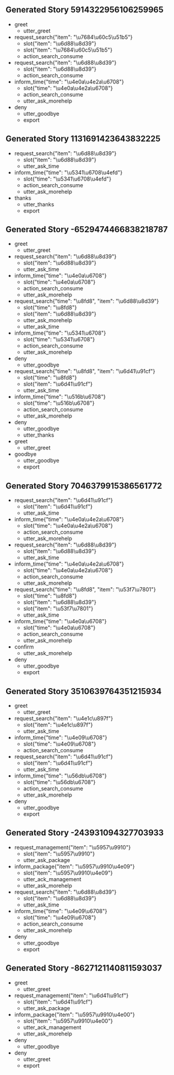 
## Generated Story 5914322956106259965
* greet
    - utter_greet
* request_search{"item": "\u7684\u60c5\u51b5"}
    - slot{"item": "\u6d88\u8d39"}
    - slot{"item": "\u7684\u60c5\u51b5"}
    - action_search_consume
* request_search{"item": "\u6d88\u8d39"}
    - slot{"item": "\u6d88\u8d39"}
    - action_search_consume
* inform_time{"time": "\u4e0a\u4e2a\u6708"}
    - slot{"time": "\u4e0a\u4e2a\u6708"}
    - action_search_consume
    - utter_ask_morehelp
* deny
    - utter_goodbye
    - export

## Generated Story 1131691423643832225
* request_search{"item": "\u6d88\u8d39"}
    - slot{"item": "\u6d88\u8d39"}
    - utter_ask_time
* inform_time{"time": "\u5341\u6708\u4efd"}
    - slot{"time": "\u5341\u6708\u4efd"}
    - action_search_consume
    - utter_ask_morehelp
* thanks
    - utter_thanks
    - export

## Generated Story -6529474466838218787
* greet
    - utter_greet
* request_search{"item": "\u6d88\u8d39"}
    - slot{"item": "\u6d88\u8d39"}
    - utter_ask_time
* inform_time{"time": "\u4e0a\u6708"}
    - slot{"time": "\u4e0a\u6708"}
    - action_search_consume
    - utter_ask_morehelp
* request_search{"time": "\u8fd8", "item": "\u6d88\u8d39"}
    - slot{"time": "\u8fd8"}
    - slot{"item": "\u6d88\u8d39"}
    - utter_ask_morehelp
    - utter_ask_time
* inform_time{"time": "\u5341\u6708"}
    - slot{"time": "\u5341\u6708"}
    - action_search_consume
    - utter_ask_morehelp
* deny
    - utter_goodbye
* request_search{"time": "\u8fd8", "item": "\u6d41\u91cf"}
    - slot{"time": "\u8fd8"}
    - slot{"item": "\u6d41\u91cf"}
    - utter_ask_time
* inform_time{"time": "\u516b\u6708"}
    - slot{"time": "\u516b\u6708"}
    - action_search_consume
    - utter_ask_morehelp
* deny
    - utter_goodbye
    - utter_thanks
* greet
    - utter_greet
* goodbye
    - utter_goodbye
    - export

## Generated Story 7046379915386561772
* request_search{"item": "\u6d41\u91cf"}
    - slot{"item": "\u6d41\u91cf"}
    - utter_ask_time
* inform_time{"time": "\u4e0a\u4e2a\u6708"}
    - slot{"time": "\u4e0a\u4e2a\u6708"}
    - action_search_consume
    - utter_ask_morehelp
* request_search{"item": "\u6d88\u8d39"}
    - slot{"item": "\u6d88\u8d39"}
    - utter_ask_time
* inform_time{"time": "\u4e0a\u4e2a\u6708"}
    - slot{"time": "\u4e0a\u4e2a\u6708"}
    - action_search_consume
    - utter_ask_morehelp
* request_search{"time": "\u8fd8", "item": "\u53f7\u7801"}
    - slot{"time": "\u8fd8"}
    - slot{"item": "\u6d88\u8d39"}
    - slot{"item": "\u53f7\u7801"}
    - utter_ask_time
* inform_time{"time": "\u4e0a\u6708"}
    - slot{"time": "\u4e0a\u6708"}
    - action_search_consume
    - utter_ask_morehelp
* confirm
    - utter_ask_morehelp
* deny
    - utter_goodbye
    - export

## Generated Story 3510639764351215934
* greet
    - utter_greet
* request_search{"item": "\u4e1c\u897f"}
    - slot{"item": "\u4e1c\u897f"}
    - utter_ask_time
* inform_time{"time": "\u4e09\u6708"}
    - slot{"time": "\u4e09\u6708"}
    - action_search_consume
* request_search{"item": "\u6d41\u91cf"}
    - slot{"item": "\u6d41\u91cf"}
    - utter_ask_time
* inform_time{"time": "\u56db\u6708"}
    - slot{"time": "\u56db\u6708"}
    - action_search_consume
    - utter_ask_morehelp
* deny
    - utter_goodbye
    - export

## Generated Story -243931094327703933
* request_management{"item": "\u5957\u9910"}
    - slot{"item": "\u5957\u9910"}
    - utter_ask_package
* inform_package{"item": "\u5957\u9910\u4e09"}
    - slot{"item": "\u5957\u9910\u4e09"}
    - utter_ack_management
    - utter_ask_morehelp
* request_search{"item": "\u6d88\u8d39"}
    - slot{"item": "\u6d88\u8d39"}
    - utter_ask_time
* inform_time{"time": "\u4e09\u6708"}
    - slot{"time": "\u4e09\u6708"}
    - action_search_consume
    - utter_ask_morehelp
* deny
    - utter_goodbye
    - export


## Generated Story -8627121140811593037
* greet
    - utter_greet
* request_management{"item": "\u6d41\u91cf"}
    - slot{"item": "\u6d41\u91cf"}
    - utter_ask_package
* inform_package{"item": "\u5957\u9910\u4e00"}
    - slot{"item": "\u5957\u9910\u4e00"}
    - utter_ack_management
    - utter_ask_morehelp
* deny
    - utter_goodbye
* deny
    - utter_greet
    - export